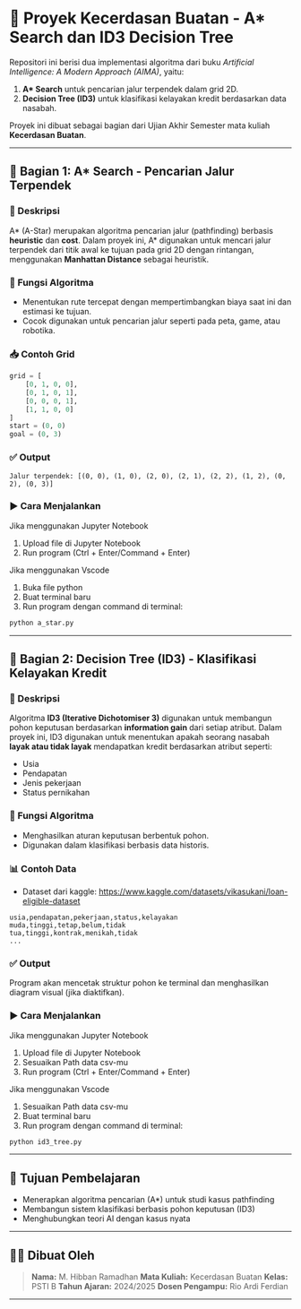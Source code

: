 # 🤖 Proyek Kecerdasan Buatan - A* Search dan ID3 Decision Tree

Repositori ini berisi dua implementasi algoritma dari buku *Artificial Intelligence: A Modern Approach (AIMA)*, yaitu:

1. **A\* Search** untuk pencarian jalur terpendek dalam grid 2D.
2. **Decision Tree (ID3)** untuk klasifikasi kelayakan kredit berdasarkan data nasabah.

Proyek ini dibuat sebagai bagian dari Ujian Akhir Semester mata kuliah **Kecerdasan Buatan**.

---

## 🔹 Bagian 1: A\* Search - Pencarian Jalur Terpendek

### 📌 Deskripsi  
A\* (A-Star) merupakan algoritma pencarian jalur (pathfinding) berbasis **heuristic** dan **cost**. Dalam proyek ini, A\* digunakan untuk mencari jalur terpendek dari titik awal ke tujuan pada grid 2D dengan rintangan, menggunakan **Manhattan Distance** sebagai heuristik.

### 🧠 Fungsi Algoritma  
- Menentukan rute tercepat dengan mempertimbangkan biaya saat ini dan estimasi ke tujuan.
- Cocok digunakan untuk pencarian jalur seperti pada peta, game, atau robotika.

### 📥 Contoh Grid

```python
grid = [
    [0, 1, 0, 0],
    [0, 1, 0, 1],
    [0, 0, 0, 1],
    [1, 1, 0, 0]
]
start = (0, 0)
goal = (0, 3)
````

### ✅ Output

```
Jalur terpendek: [(0, 0), (1, 0), (2, 0), (2, 1), (2, 2), (1, 2), (0, 2), (0, 3)]
```

### ▶️ Cara Menjalankan

Jika menggunakan Jupyter Notebook
1. Upload file di Jupyter Notebook
2. Run program (Ctrl + Enter/Command + Enter)

Jika menggunakan Vscode
1. Buka file python
2. Buat terminal baru
3. Run program dengan command di terminal:
```bash
python a_star.py
```

---

## 🔹 Bagian 2: Decision Tree (ID3) - Klasifikasi Kelayakan Kredit

### 📌 Deskripsi

Algoritma **ID3 (Iterative Dichotomiser 3)** digunakan untuk membangun pohon keputusan berdasarkan **information gain** dari setiap atribut. Dalam proyek ini, ID3 digunakan untuk menentukan apakah seorang nasabah **layak atau tidak layak** mendapatkan kredit berdasarkan atribut seperti:

* Usia
* Pendapatan
* Jenis pekerjaan
* Status pernikahan

### 🧠 Fungsi Algoritma

* Menghasilkan aturan keputusan berbentuk pohon.
* Digunakan dalam klasifikasi berbasis data historis.

### 📊 Contoh Data

* Dataset dari kaggle:
https://www.kaggle.com/datasets/vikasukani/loan-eligible-dataset

```
usia,pendapatan,pekerjaan,status,kelayakan
muda,tinggi,tetap,belum,tidak
tua,tinggi,kontrak,menikah,tidak
...
```

### ✅ Output

Program akan mencetak struktur pohon ke terminal dan menghasilkan diagram visual (jika diaktifkan).

### ▶️ Cara Menjalankan

Jika menggunakan Jupyter Notebook
1. Upload file di Jupyter Notebook
2. Sesuaikan Path data csv-mu
3. Run program (Ctrl + Enter/Command + Enter)

Jika menggunakan Vscode
1. Sesuaikan Path data csv-mu
2. Buat terminal baru
3. Run program dengan command di terminal:
```bash
python id3_tree.py
```

---

## 🎯 Tujuan Pembelajaran

* Menerapkan algoritma pencarian (A\*) untuk studi kasus pathfinding
* Membangun sistem klasifikasi berbasis pohon keputusan (ID3)
* Menghubungkan teori AI dengan kasus nyata

---

## 🧑‍🎓 Dibuat Oleh

> **Nama:** M. Hibban Ramadhan
> **Mata Kuliah:** Kecerdasan Buatan
> **Kelas:** PSTI B
> **Tahun Ajaran:** 2024/2025
> **Dosen Pengampu:** Rio Ardi Ferdian

---
